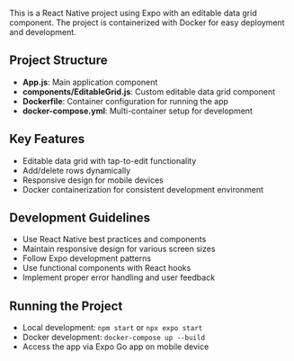 <!-- Use this file to provide workspace-specific custom instructions to Copilot. For more details, visit https://code.visualstudio.com/docs/copilot/copilot-customization#_use-a-githubcopilotinstructionsmd-file -->

This is a React Native project using Expo with an editable data grid component. The project is containerized with Docker for easy deployment and development.

## Project Structure
- **App.js**: Main application component
- **components/EditableGrid.js**: Custom editable data grid component
- **Dockerfile**: Container configuration for running the app
- **docker-compose.yml**: Multi-container setup for development

## Key Features
- Editable data grid with tap-to-edit functionality
- Add/delete rows dynamically
- Responsive design for mobile devices
- Docker containerization for consistent development environment

## Development Guidelines
- Use React Native best practices and components
- Maintain responsive design for various screen sizes
- Follow Expo development patterns
- Use functional components with React hooks
- Implement proper error handling and user feedback

## Running the Project
- Local development: `npm start` or `npx expo start`
- Docker development: `docker-compose up --build`
- Access the app via Expo Go app on mobile device
